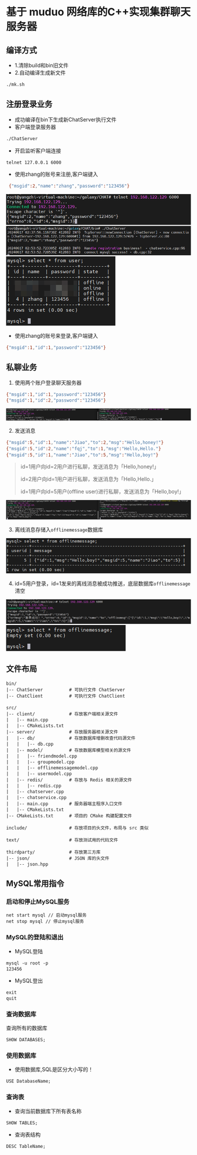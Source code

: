 # 基于 muduo 网络库的C++实现集群聊天服务器


## 编译方式
- 1.清除build和bin旧文件
- 2.自动编译生成新文件
```bash
./mk.sh
```


## 注册登录业务
- 成功编译在bin下生成新ChatServer执行文件
- 客户端登录服务器
```bash
./ChatServer
```
- 开启监听客户端连接
```bash
telnet 127.0.0.1 6000
```
- 使用zhang的账号来注册,客户端键入
```bash
 {"msgid":2,"name":"zhang","password":"123456"}
```
![客户端登录服务器](display/Snipaste_2024-06-17_10-56-42.png)
![开启监听客户端连接](display/Snipaste_2024-06-17_10-57-01.png)
![sql底层user查看](display/Snipaste_2024-06-17_10-55-32.png)
- 使用zhang的账号来登录,客户端键入
```bash
{"msgid":1,"id":1,"password":"123456"}
```


## 私聊业务
1. 使用两个账户登录聊天服务器
```bash
{"msgid":1,"id":1,"password":"123456"}
{"msgid":1,"id":2,"password":"123456"}
```
![两个账户登录](display/Snipaste_2024-06-17_15-59-19.png)

2. 发送消息
```bash
{"msgid":5,"id":1,"name":"Jiao","to":2,"msg":"Hello,honey!"}
{"msgid":5,"id":2,"name":"fqj","to":1,"msg":"Hello,Hello."}
{"msgid":5,"id":1,"name":"Jiao","to":5,"msg":"Hello,boy!"}
```
>id=1用户向id=2用户进行私聊，发送消息为「Hello,honey!」
>
>id=2用户向id=1用户进行私聊，发送消息为「Hello,Hello.」
>
>id=1用户向id=5用户(offline user)进行私聊，发送消息为「Hello,boy!」

![发送消息](display/Snipaste_2024-06-17_16-01-33.png)

3. 离线消息存储入`offlinemessage`数据库

![离线消息数据库](display/Snipaste_2024-06-17_16-02-24.png)

4. id=5用户登录，id=1发来的离线消息被成功推送，底层数据库`offlinemessage`清空

![成功推送](display/Snipaste_2024-06-17_16-04-10.png)
![清空数据库](display/Snipaste_2024-06-17_16-05-51.png)


## 文件布局

```
bin/
|-- ChatServer          # 可执行文件 ChatServer
|-- ChatClient          # 可执行文件 ChatClient

src/
|-- client/             # 存放客户端相关源文件
|   |-- main.cpp
|   |-- CMakeLists.txt
|-- server/             # 存放服务器相关源文件
|   |-- db/             # 存放数据库增删改查代码源文件
|   |   |-- db.cpp      
|   |-- model/          # 存放数据库模型相关的源文件
|   |   |-- friendmodel.cpp 
|   |   |-- groupmodel.cpp 
|   |   |-- offlinemessagemodel.cpp
|   |   |-- usermodel.cpp
|   |-- redis/          # 存放与 Redis 相关的源文件
|   |   |-- redis.cpp
|   |-- chatserver.cpp 
|   |-- chatservice.cpp 
|   |-- main.cpp        # 服务器端主程序入口文件
|   |-- CMakeLists.txt
|-- CMakeLists.txt      # 项目的 CMake 构建配置文件

include/                # 存放项目的头文件，布局与 src 类似

text/                   # 存放测试用的代码文件

thirdparty/             # 存放第三方库
|-- json/               # JSON 库的头文件
|   |-- json.hpp
```

## MySQL常用指令
### 启动和停止MySQL服务
```
net start mysql // 启动mysql服务
net stop mysql // 停止mysql服务
```
### MySQL的登陆和退出
- MySQL登陆
```base
mysql -u root -p
123456
```
- MySQL登出
```base
exit
quit
```
### 查询数据库
查询所有的数据库
```base
SHOW DATABASES;
```
### 使用数据库
- 使用数据库,SQL是区分大小写的！
```base
USE DatabaseName;
```
### 查询表
- 查询当前数据库下所有表名称
```base
SHOW TABLES;
```
- 查询表结构
```base
DESC TableName;
```